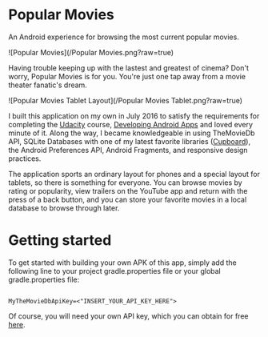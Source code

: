 # Popular Movies
An Android experience for browsing the most current popular movies.

![Popular Movies](/Popular Movies.png?raw=true)

Having trouble keeping up with the lastest and greatest of cinema? Don't worry, Popular Movies is for you. You're just one tap away from
a movie theater fanatic's dream. 

![Popular Movies Tablet Layout](/Popular Movies Tablet.png?raw=true)

I built this application on my own in July 2016 to satisfy the requirements for completing the [Udacity](https://www.udacity.com/) course, 
[Developing Android Apps](https://www.udacity.com/course/developing-android-apps--ud853) and loved every minute of it. Along the way,
I became knowledgeable in using TheMovieDb API, SQLite Databases with one of my latest favorite libraries ([Cupboard](https://bitbucket.org/littlerobots/cupboard)),
the Android Preferences API, Android Fragments, and responsive design practices.

The application sports an ordinary layout for phones and a special layout for tablets, so there is something for everyone. You can 
browse movies by rating or popularity, view trailers on the YouTube app and return with the press of a back button, and you can store your favorite
movies in a local database to browse through later. 

# Getting started

To get started with building your own APK of this app, simply add the following line to your project
gradle.properties file or your global gradle.properties file: 

<code> 
MyTheMovieDbApiKey=<"INSERT_YOUR_API_KEY_HERE">
</code>

Of course, you will need your own API key, which you can obtain for free [here](https://www.themoviedb.org/documentation/api?language=en).






